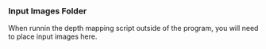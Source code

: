 ### Input Images Folder ###

When runnin the depth mapping script outside of the program, you will need to place input images here.

